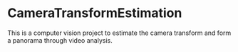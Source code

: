 # CameraTransformEstimation
This is a computer vision project to estimate the camera transform and form a panorama through video analysis.
